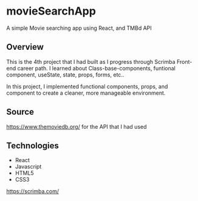 # movieSearchApp
A simple Movie searching app using React, and TMBd API

## Overview
This is the 4th project that I had built as I progress through Scrimba Front-end career path.
I learned about Class-base-components, funtional component, useState, state, props, forms, etc..

In this project, I implemented functional components, props, and component to create a cleaner, more manageable environment.

## Source
https://www.themoviedb.org/ for the API that I had used

## Technologies
 - React
 - Javascript
 - HTML5
 - CSS3
 
 https://scrimba.com/
